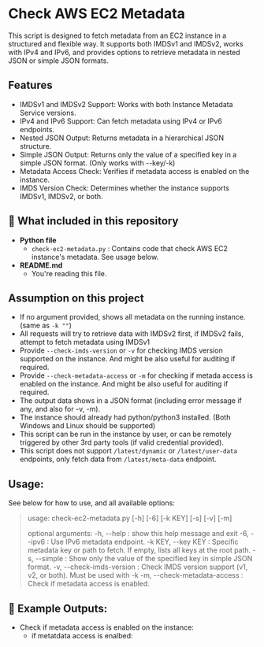 # Check AWS EC2 Metadata
This script is designed to fetch metadata from an EC2 instance in a structured and flexible way. It supports both IMDSv1 and IMDSv2, works with IPv4 and IPv6, and provides options to retrieve metadata in nested JSON or simple JSON formats.

## Features
- IMDSv1 and IMDSv2 Support: Works with both Instance Metadata Service versions.
- IPv4 and IPv6 Support: Can fetch metadata using IPv4 or IPv6 endpoints.
- Nested JSON Output: Returns metadata in a hierarchical JSON structure.
- Simple JSON Output: Returns only the value of a specified key in a simple JSON format. (Only works with --key/-k)
- Metadata Access Check: Verifies if metadata access is enabled on the instance.
- IMDS Version Check: Determines whether the instance supports IMDSv1, IMDSv2, or both.

## 📂 What included in this repository
- **Python file**
  - `check-ec2-metadata.py` : Contains code that check AWS EC2 instance's metadata. See usage below.
- **README.md**
  - You're reading this file.

## Assumption on this project
  - If no argument provided, shows all metadata on the running instance. (same as `-k ""`)
  - All requests will try to retrieve data with IMDSv2 first, if IMDSv2 fails, attempt to fetch metadata using IMDSv1
  - Provide `--check-imds-version` or `-v` for checking IMDS version supported on the instance. And might be also useful for auditing if required.
  - Provide `--check-metadata-access` or `-m` for checking if metada access is enabled on the instance. And might be also useful for auditing if required.
  - The output data shows in a JSON format (including error message if any, and also for -v, -m).
  - The instance should already had python/python3 installed. (Both Windows and Linux should be supported)
  - This script can be run in the instance by user, or can be remotely triggered by other 3rd party tools (if valid credential provided).
  - This script does not support `/latest/dynamic` or `/latest/user-data` endpoints, only fetch data from `/latest/meta-data` endpoint.


## Usage:
See below for how to use, and all available options:
> usage: check-ec2-metadata.py [-h] [-6] [-k KEY] [-s] [-v] [-m]
> 
> optional arguments:
>  -h, --help            : show this help message and exit
>  -6, --ipv6            : Use IPv6 metadata endpoint.
>  -k KEY, --key KEY     : Specific metadata key or path to fetch. If empty, lists all keys at the root path.
>  -s, --simple          : Show only the value of the specified key in simple JSON format.
>  -v, --check-imds-version : Check IMDS version support (v1, v2, or both). Must be used with -k
>  -m, --check-metadata-access : Check if metadata access is enabled.


## 🧪 Example Outputs:
- Check if metadata access is enabled on the instance:
  - if metatdata access is enalbed:
